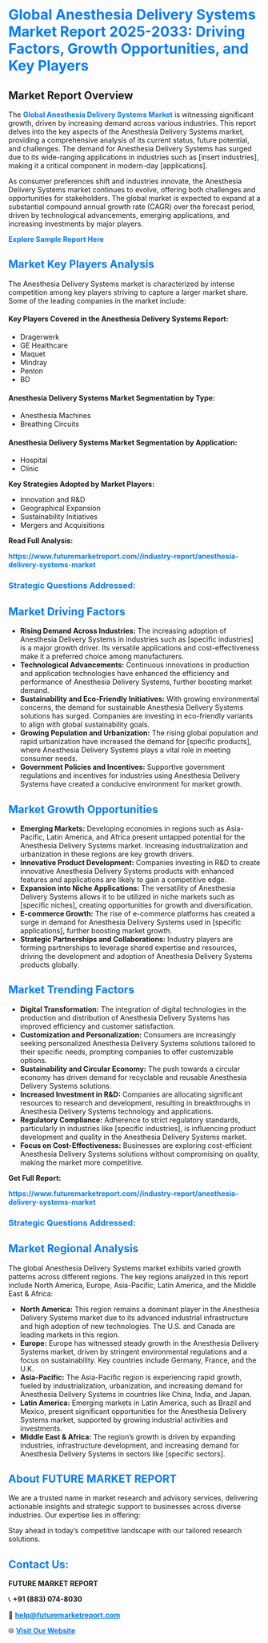 <h1 style="color: #007BFF;">Global Anesthesia Delivery Systems Market Report 2025-2033: Driving Factors, Growth Opportunities, and Key Players</h1>

<section id="overview">
<h2>Market Report Overview</h2>
<p>The <a href="https://www.futuremarketreport.com//industry-report/anesthesia-delivery-systems-market" style="color: #007BFF; text-decoration: none;"><strong>Global Anesthesia Delivery Systems Market</strong></a> is witnessing significant growth, driven by increasing demand across various industries. This report delves into the key aspects of the Anesthesia Delivery Systems market, providing a comprehensive analysis of its current status, future potential, and challenges. The demand for Anesthesia Delivery Systems has surged due to its wide-ranging applications in industries such as [insert industries], making it a critical component in modern-day [applications].</p>
<p>As consumer preferences shift and industries innovate, the Anesthesia Delivery Systems market continues to evolve, offering both challenges and opportunities for stakeholders. The global market is expected to expand at a substantial compound annual growth rate (CAGR) over the forecast period, driven by technological advancements, emerging applications, and increasing investments by major players.</p>
</section>

<section id="overview">
<p><a href="https://www.futuremarketreport.com//request-sample/reportId=55796" style="color: #007BFF; text-decoration: none;"><strong>Explore Sample Report Here</strong></a></p>
</section>

<section id="key-players">
<h2 style="color: #007BFF;">Market Key Players Analysis</h2>
<p>The Anesthesia Delivery Systems market is characterized by intense competition among key players striving to capture a larger market share. Some of the leading companies in the market include:</p>
<h4>Key Players Covered in the Anesthesia Delivery Systems Report:</h4>
<ul><li>Dragerwerk</li><li>GE Healthcare</li><li>Maquet</li><li>Mindray</li><li>Penlon</li><li>BD</li></ul>
<h4>Anesthesia Delivery Systems Market Segmentation by Type:</h4>
<ul><li>Anesthesia Machines</li><li>Breathing Circuits</li></ul>

<h4>Anesthesia Delivery Systems Market Segmentation by Application:</h4>
<ul><li>Hospital</li><li>Clinic</li></ul>
<p><strong>Key Strategies Adopted by Market Players:</strong></p>
<ul>
<li>Innovation and R&D</li>
<li>Geographical Expansion</li>
<li>Sustainability Initiatives</li>
<li>Mergers and Acquisitions</li>
</ul>
</section>

<section>
<p><strong>Read Full Analysis: </strong></p><a href="https://www.futuremarketreport.com//industry-report/anesthesia-delivery-systems-market" style="color: #007BFF; text-decoration: none;"><strong>https://www.futuremarketreport.com//industry-report/anesthesia-delivery-systems-market</strong></a>
<h3 style="color: #007BFF;">Strategic Questions Addressed:</h3>
</section>

<section id="driving-factors">
<h2 style="color: #007BFF;">Market Driving Factors</h2>
<ul>
<li><strong>Rising Demand Across Industries:</strong> The increasing adoption of Anesthesia Delivery Systems in industries such as [specific industries] is a major growth driver. Its versatile applications and cost-effectiveness make it a preferred choice among manufacturers.</li>
<li><strong>Technological Advancements:</strong> Continuous innovations in production and application technologies have enhanced the efficiency and performance of Anesthesia Delivery Systems, further boosting market demand.</li>
<li><strong>Sustainability and Eco-Friendly Initiatives:</strong> With growing environmental concerns, the demand for sustainable Anesthesia Delivery Systems solutions has surged. Companies are investing in eco-friendly variants to align with global sustainability goals.</li>
<li><strong>Growing Population and Urbanization:</strong> The rising global population and rapid urbanization have increased the demand for [specific products], where Anesthesia Delivery Systems plays a vital role in meeting consumer needs.</li>
<li><strong>Government Policies and Incentives:</strong> Supportive government regulations and incentives for industries using Anesthesia Delivery Systems have created a conducive environment for market growth.</li>
</ul>
</section>

<section id="growth-opportunities">
<h2 style="color: #007BFF;">Market Growth Opportunities</h2>
<ul>
<li><strong>Emerging Markets:</strong> Developing economies in regions such as Asia-Pacific, Latin America, and Africa present untapped potential for the Anesthesia Delivery Systems market. Increasing industrialization and urbanization in these regions are key growth drivers.</li>
<li><strong>Innovative Product Development:</strong> Companies investing in R&D to create innovative Anesthesia Delivery Systems products with enhanced features and applications are likely to gain a competitive edge.</li>
<li><strong>Expansion into Niche Applications:</strong> The versatility of Anesthesia Delivery Systems allows it to be utilized in niche markets such as [specific niches], creating opportunities for growth and diversification.</li>
<li><strong>E-commerce Growth:</strong> The rise of e-commerce platforms has created a surge in demand for Anesthesia Delivery Systems used in [specific applications], further boosting market growth.</li>
<li><strong>Strategic Partnerships and Collaborations:</strong> Industry players are forming partnerships to leverage shared expertise and resources, driving the development and adoption of Anesthesia Delivery Systems products globally.</li>
</ul>
</section>

<section id="trending-factors">
<h2 style="color: #007BFF;">Market Trending Factors</h2>
<ul>
<li><strong>Digital Transformation:</strong> The integration of digital technologies in the production and distribution of Anesthesia Delivery Systems has improved efficiency and customer satisfaction.</li>
<li><strong>Customization and Personalization:</strong> Consumers are increasingly seeking personalized Anesthesia Delivery Systems solutions tailored to their specific needs, prompting companies to offer customizable options.</li>
<li><strong>Sustainability and Circular Economy:</strong> The push towards a circular economy has driven demand for recyclable and reusable Anesthesia Delivery Systems solutions.</li>
<li><strong>Increased Investment in R&D:</strong> Companies are allocating significant resources to research and development, resulting in breakthroughs in Anesthesia Delivery Systems technology and applications.</li>
<li><strong>Regulatory Compliance:</strong> Adherence to strict regulatory standards, particularly in industries like [specific industries], is influencing product development and quality in the Anesthesia Delivery Systems market.</li>
<li><strong>Focus on Cost-Effectiveness:</strong> Businesses are exploring cost-efficient Anesthesia Delivery Systems solutions without compromising on quality, making the market more competitive.</li>
</ul>
</section>

<section>
<p><strong>Get Full Report: </strong></p><a href="https://www.futuremarketreport.com//industry-report/anesthesia-delivery-systems-market" style="color: #007BFF; text-decoration: none;"><strong>https://www.futuremarketreport.com//industry-report/anesthesia-delivery-systems-market</strong></a>
<h3 style="color: #007BFF;">Strategic Questions Addressed:</h3>
</section>


<section id="regional-analysis">
<h2 style="color: #007BFF;">Market Regional Analysis</h2>
<p>The global Anesthesia Delivery Systems market exhibits varied growth patterns across different regions. The key regions analyzed in this report include North America, Europe, Asia-Pacific, Latin America, and the Middle East & Africa:</p>
<ul>
<li><strong>North America:</strong> This region remains a dominant player in the Anesthesia Delivery Systems market due to its advanced industrial infrastructure and high adoption of new technologies. The U.S. and Canada are leading markets in this region.</li>
<li><strong>Europe:</strong> Europe has witnessed steady growth in the Anesthesia Delivery Systems market, driven by stringent environmental regulations and a focus on sustainability. Key countries include Germany, France, and the U.K.</li>
<li><strong>Asia-Pacific:</strong> The Asia-Pacific region is experiencing rapid growth, fueled by industrialization, urbanization, and increasing demand for Anesthesia Delivery Systems in countries like China, India, and Japan.</li>
<li><strong>Latin America:</strong> Emerging markets in Latin America, such as Brazil and Mexico, present significant opportunities for the Anesthesia Delivery Systems market, supported by growing industrial activities and investments.</li>
<li><strong>Middle East & Africa:</strong> The region’s growth is driven by expanding industries, infrastructure development, and increasing demand for Anesthesia Delivery Systems in sectors like [specific sectors].</li>
</ul>
</section>

<footer>
<h2 style="color: #007BFF;">About FUTURE MARKET REPORT</h2>
<p>We are a trusted name in market research and advisory services, delivering actionable insights and strategic support to businesses across diverse industries. Our expertise lies in offering:</p>

<p>Stay ahead in today’s competitive landscape with our tailored research solutions.</p>

<h2 style="color: #007BFF;">Contact Us:</h2>
<p><strong>FUTURE MARKET REPORT</strong></p>
<p>📞 <strong>+91 (883) 074-8030</strong></p>
<p>📧 <strong><a href="mailto:help@futuremarketreport.com" style="color: #007BFF;">help@futuremarketreport.com</a></strong></p>
<p>🌐 <strong><a href="https://www.futuremarketreport.com/" style="color: #007BFF;">Visit Our Website</a></strong></p>
</footer>